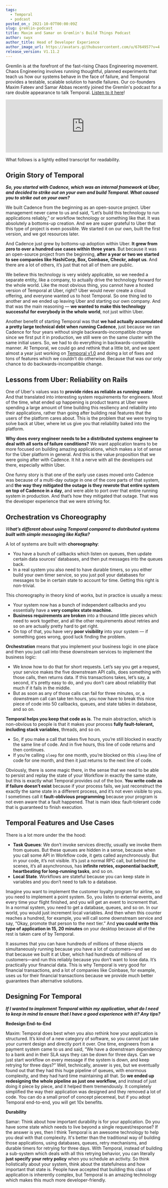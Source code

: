 ```yaml
---
tags:
  - Temporal
  - podcast
posted_on_: 2021-10-07T00:00:09Z
slug: gremlin-podcast
title: Maxim and Samar on Gremlin's Build Things Podcast
author: swyx
author_title: Head of Developer Experience
author_image_url: https://avatars.githubusercontent.com/u/6764957?v=4
release_version: V1.11.2
---
```


<!--truncate-->

Gremlin is at the forefront of the fast-rising Chaos Engineering movement. Chaos Engineering involves running thoughtful, planned experiments that teach us how our systems behave in the face of failure, and Temporal provides a testable, scalable solution to handle failures. Our co-founders Maxim Fateev and Samar Abbas recently joined the Gremlin's podcast for a rare double appearance to talk Temporal.
[Listen to it here](https://www.listennotes.com/podcasts/break-things-on/maxim-fateev-and-samar-abbas-C1p42zDwLZX/)!

<iframe src="https://www.listennotes.com/podcasts/break-things-on/maxim-fateev-and-samar-abbas-C1p42zDwLZX/embed/" height="170px" width="100%" style={{width: 1, minWidth: "100%", top: 0, position: 'sticky'}} loading="lazy" frameBorder="0" scrolling="no"></iframe>

What follows is a lightly edited transcript for readability.

## Origin Story of Temporal

***So, you started with Cadence, which was an internal framework at Uber, and decided to strike out on your own and build Temporal. What caused you to strike out on your own?*** 

We built Cadence from the beginning as an open-source project. Uber management never came to us and said, “Let’s build this technology to run applications reliably,” or workflow technology or something like that. It was absolutely a bottoms-up creation. And we are super grateful to Uber that this type of project is even possible. We started it on our own, built the first version, and we got resources later.

And Cadence just grew by bottoms-up adoption within Uber. **It grew from zero to over a hundred use cases within three years**. But because it was an open-source project from the beginning, **after a year or two we started to see companies like HashiCorp, Box, Coinbase, Checkr, adopt us**. And there are a lot of others, it’s just that not all of them are public. 

We believe this technology is very widely applicable, so we needed a separate entity, like a company, to actually drive the technology forward for the whole world. Like the most obvious thing, you cannot have a hosted version of Temporal at Uber, right? Uber would never create a cloud offering, and everyone wanted us to host Temporal. So one thing led to another and we ended up leaving Uber and starting our own company. And that was the main reasoning — **we wanted to make this technology successful for everybody in the whole world**, not just within Uber. 

Another benefit of starting Temporal was that **we had actually accumulated a pretty large technical debt when running Cadence**, just because we ran Cadence for four years without single backwards-incompatible change since we first put it in production, we still were on the same cluster with the same initial users. So, we had to do everything in backwards-compatible manner. At Temporal, we could go and rethink that a little bit, and we spent almost a year just working on [Temporal v1.0](https://docs.temporal.io/blog/temporal-v1-announcement/) and doing a lot of fixes and tons of features which we couldn’t do otherwise. Because that was our only chance to do backwards-incompatible change. 

## Lessons from Uber: Reliability on Rails

One of Uber's values was to **provide rides as reliable as running water**. And that translated into interesting system requirements for engineers. Most of the time, what ended up happening is product teams at Uber were spending a large amount of time building this resiliency and reliability into their applications, rather than going after building real features that the users of the platform cares about. This is the problem that we were trying to solve back at Uber, where let us give you that reliability baked into the platform.

**Why does every engineer needs to be a distributed systems engineer to deal with all sorts of failure conditions?** We want application teams to be more focused on building amazing applications, which makes a lot of sense for the Uber platform in general. And this is the value proposition that we were going after with Cadence. It hit a nerve with all the developers out there, especially within Uber. 

One funny story is that one of the early use cases moved onto Cadence was because of a multi-day outage in one of the core parts of that system, and **the way they mitigated the outage is they rewrote that entire system on top of Cadence in a day**, and were able to port over that entire running system in production. And that’s how they mitigated that outage. That was the developer experience that we were striving for.

## Orchestration vs Choreography

*W**hat’s different about using Temporal compared to distributed systems built with simple messaging like Kafka?***

A lot of systems are built with **choreography**: 

- You have a bunch of callbacks which listen on queues, then update certain data sources’ databases, and then put messages into the queues back.
- In a real system you also need to have durable timers, so you either build your own timer service, so you just poll your databases for messages to be in certain state to account for time. Getting this right is non-trivial.

This choreography in theory kind of works, but in practice is usually a mess:

- Your system now has a bunch of independent callbacks and you essentially have a **very complex state machine.**
- **Business requirements are broken** into a thousand little pieces which need to work together, and all the other requirements about retries and so on are actually pretty hard to get right.
- On top of that, you have very **poor visibility** into your system — if something goes wrong, good luck finding the problem.

**Orchestration** means that you implement your business logic in one place and then you just call into these downstream services to implement the business logic: 

- We know how to do that for short requests. Let’s say you get a request, your service makes the five downstream API calls, does something with those calls, then returns data. If this transactions takes, let’s say, a second, it's pretty easy to do, and you don’t care about reliability that much if it fails in the middle.
- But as soon as any of those calls can fail for three minutes, or, a downstream call can take ten hours, you now have to break this nice piece of code into 50 callbacks, queues, and state tables in database, and so on.

**Temporal helps you keep that code as is**. The main abstraction, which is non-obvious to people is that it makes your process **fully fault-tolerant, including stack variables**, threads, and so on. 

- So, if you make a call that takes five hours, you’re still blocked in exactly the same line of code. And in five hours, this line of code returns and then continues.
- If you’re calling `sleep` for one month, you’re blocked on this `sleep` line of code for one month, and then it just returns to the next line of code.

Obviously, there is some magic there, in the sense that we need to be able to persist and replay the state of your Workflow in exactly the same state, but this is exactly what Temporal provides out of the box. **You write code as if failure doesn’t exist** because if your process fails, we just reconstruct the exactly the same state in a different process, and it’s not even visible to you. I sometimes call it **fault-oblivious programming** because your program is not even aware that a fault happened. That is main idea: fault-tolerant code that is guaranteed to finish execution.

## Temporal Features and Use Cases

There is a lot more under the the hood:

- **Task Queues**: We don’t invoke services directly, usually we invoke them from queues. But these queues are hidden in a sense, because when you call some API in Workflow code, it gets called asynchronously. But in your code, it’s not visible. It’s just a normal RPC call, but behind the scenes, it’s all asynchronous, has **infinite retries, exponential backoff, heartbeating for long-running tasks**, and so on.
- **Local State**. Workflows are stateful because you can keep state in variables and you don’t need to talk to a database.

Imagine you want to implement the customer loyalty program for airline, so you need to implement a point system. So, you listen to external events, and every time your flight finished, and you will get an event to increment that. In a normal system, you need to get a database, queues, and so on. In our world, you would just increment local variables. And then when this counter reaches a hundred, for example, you will call some downstream service and say, “Okay, promote that person to the next tier.” And **you could write this type of application in 15, 20 minutes** on your desktop because all of the rest is taken care of by Temporal.

It assumes that you can have hundreds of millions of these objects simultaneously running because you have a lot of customers—and we do that because we built it at Uber, which had hundreds of millions of customers—and run this reliably because you don’t want to lose data. It’s practically your financial data. This is why Temporal is very good for financial transactions, and a lot of companies like Coinbase, for example, uses us for their financial transactions because we provide much better guarantees than alternative solutions.

## Designing For Temporal

***If I wanted to implement Temporal within my application, what do I need to keep in mind to ensure that I have a good experience with it? Any tips?***

**Redesign End-to-End**

Maxim: Temporal does best when you also rethink how your application is structured. It’s kind of a new category of software, so you cannot just take your current design and directly port it over. One time, engineers from a payment system came to us and said, “We have a downstream dependency to a bank and in their SLA says they can be down for three days. Can we just start workflow on every message if the system is down, and keep retrying for three days?” Well, technically, answer is yes, but we eventually found out that they had this huge pipeline of queues, with enormous complexity, and they had hard time maintaining all that. So **we ended up redesigning the whole pipeline as just one workflow,** and instead of just doing it piece by piece, and it helped them tremendously. It completely simplified the way their application was designed and they removed a lot of code. You can do a small proof of concept piecemeal, but if you adopt Temporal end-to-end, you will get 10x benefits.

**Durability**

Samar: Think about how important durability is for your application. Do you have some state which needs to live beyond a single request/response? If the answer is yes, then I think Temporal is an awesome technology to help you deal with that complexity. It's better than the traditional way of building those applications, using databases, queues, retry mechanisms, and durable timers for retrying for three days. With Temporal, instead of building a sub-system which deals with all this retrying behavior, you can literally **just specify your retry policy** when you schedule an activity. So think holistically about your system, think about the statefulness and how important that state is. People have accepted that building this class of application is inherently complex, but Temporal is an amazing technology which makes this much more developer-friendly.

